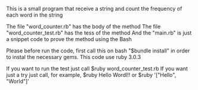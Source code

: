 This is a small program that receive a string and count the frequency of each word in the string

The file "word_counter.rb" has the body of the method
The file "word_counter_test.rb" has the tess of the method
And the "main.rb" is just a snippet code to prove the method using the Bash

Please before run the code, first call this on bash "$bundle install" in order to instal the necessary gems.
This code use ruby 3.0.3

If you want to run the test just call $ruby word_counter_test.rb 
If you want just a try just call, for example, $ruby Hello Wordl!!
or $ruby '["Hello", "World"]'